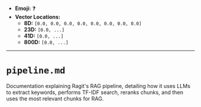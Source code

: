 - **Emoji:** ❓
- **Vector Locations:**
    - **8D:** `[0.0, 0.0, 0.0, 0.0, 0.0, 0.0, 0.0, 0.0]`
    - **23D:** `[0.0, ...]`
    - **41D:** `[0.0, ...]`
    - **800D:** `[0.0, ...]`

---

# `pipeline.md`

Documentation explaining Ragit's RAG pipeline, detailing how it uses LLMs to extract keywords, performs TF-IDF search, reranks chunks, and then uses the most relevant chunks for RAG.